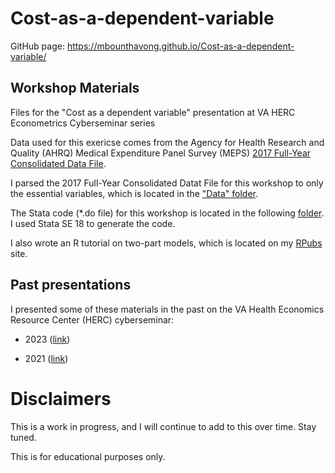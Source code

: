 # Cost-as-a-dependent-variable
GitHub page: https://mbounthavong.github.io/Cost-as-a-dependent-variable/

## Workshop Materials
Files for the "Cost as a dependent variable" presentation at VA HERC Econometrics Cyberseminar series

Data used for this exericse comes from the Agency for Health Research and Quality (AHRQ) Medical Expenditure Panel Survey (MEPS) [2017 Full-Year Consolidated Data File](https://meps.ahrq.gov/mepsweb/data_stats/download_data_files_detail.jsp?cboPufNumber=HC-201). 

I parsed the 2017 Full-Year Consolidated Datat File for this workshop to only the essential variables, which is located in the ["Data" folder](https://github.com/mbounthavong/Cost-as-a-dependent-variable/tree/main/Data).

The Stata code (*.do file) for this workshop is located in the following [folder](https://github.com/mbounthavong/Cost-as-a-dependent-variable/tree/main/Stata%20Do%20file). I used Stata SE 18 to generate the code.

I also wrote an R tutorial on two-part models, which is located on my [RPubs](https://rpubs.com/mbounthavong/two-part-model-in-r) site.

## Past presentations
I presented some of these materials in the past on the VA Health Economics Resource Center (HERC) cyberseminar:

  * 2023 ([link](https://www.hsrd.research.va.gov/for_researchers/cyber_seminars/archives/video_archive.cfm?SessionID=6337))

  * 2021 ([link](https://www.hsrd.research.va.gov/for_researchers/cyber_seminars/archives/video_archive.cfm?SessionID=3907))


# Disclaimers
This is a work in progress, and I will continue to add to this over time. Stay tuned. 

This is for educational purposes only. 
